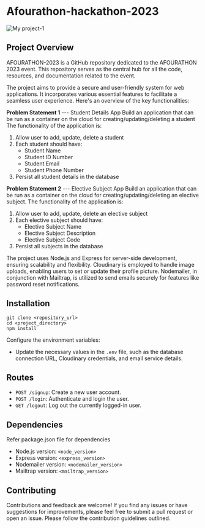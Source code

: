 
# Afourathon-hackathon-2023


![My project-1](https://github.com/nishant219/afourathon-hackathon-2023/assets/72811435/2ee097db-dc5d-4ba1-a8c2-92e8c357e885)

## Project Overview

AFOURATHON-2023 is a GitHub repository dedicated to the AFOURATHON 2023 event. This repository serves as the central hub for all the code, resources, and documentation related to the event.


The project aims to provide a secure and user-friendly system for web applications. It incorporates various essential features to facilitate a seamless user experience. Here's an overview of the key functionalities:

**Problem Statement 1**  ---  Student Details App
Build an application that can be run as a container on the cloud for creating/updating/deleting a student
The functionality of the application is:

1. Allow user to add, update, delete a student
2. Each student should have:
    -  Student Name
    -  Student ID Number
    -  Student Email
    -  Student Phone Number
3. Persist all student details in the database

**Problem Statement 2**  ---  Elective Subject App
Build an application that can be run as a container on the cloud for creating/updating/deleting an elective subject.
The functionality of the application is:
1. Allow user to add, update, delete an elective subject
2. Each elective subject should have:
     -  Elective Subject Name
     -  Elective Subject Description
     -  Elective Subject Code
3. Persist all subjects in the database    




The project uses Node.js and Express for server-side development, ensuring scalability and flexibility. Cloudinary is employed to handle image uploads, enabling users to set or update their profile picture. Nodemailer, in conjunction with Mailtrap, is utilized to send emails securely for features like password reset notifications.

## Installation
```
git clone <repository_url>
cd <project_directory>
npm install
```
Configure the environment variables:
- Update the necessary values in the `.env` file, such as the database connection URL, Cloudinary credentials, and email service details.



## Routes

- `POST /signup`: Create a new user account.
- `POST /login`: Authenticate and login the user.
- `GET /logout`: Log out the currently logged-in user.


## Dependencies

Refer package.json file for dependencies

- Node.js version: `<node_version>`
- Express version: `<express_version>`
- Nodemailer version: `<nodemailer_version>`
- Mailtrap version: `<mailtrap_version>`

## Contributing

Contributions and feedback are welcome! If you find any issues or have suggestions for improvements, please feel free to submit a pull request or open an issue. Please follow the contribution guidelines outlined.


